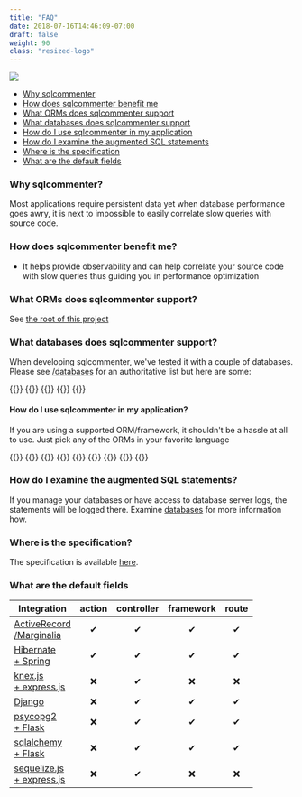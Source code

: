```yaml
---
title: "FAQ"
date: 2018-07-16T14:46:09-07:00
draft: false
weight: 90
class: "resized-logo"
---
```


![](/images/sqlcommenter_logo.png)

- [Why sqlcommenter](#why-sqlcommenter)
- [How does sqlcommenter benefit me](#how-does-sqlcommenter-benefit-me)
- [What ORMs does sqlcommenter support](#what-orms-does-sqlcommenter-support)
- [What databases does sqlcommenter support](#what-databases-does-sqlcommenter-support)
- [How do I use sqlcommenter in my application](#how-do-i-use-sqlcommenter-in-my-application)
- [How do I examine the augmented SQL statements](#how-do-i-examine-the-augmented-sql-statements)
- [Where is the specification](#where-is-the-specification)
- [What are the default fields](#what-are-the-default-fields)

### Why sqlcommenter?

Most applications require persistent data yet when database performance goes awry, it is next to impossible to
easily correlate slow queries with source code.


###  How does sqlcommenter benefit me?

* It helps provide observability and can help correlate your source code with slow queries thus guiding you in performance optimization


### What ORMs does sqlcommenter support?

See [the root of this project](/)


### What databases does sqlcommenter support?

When developing sqlcommenter, we've tested it with a couple of databases. Please see [/databases](/databases) for an authoritative list but here are some:


{{<card-vendor href="/databases/postgresql" src="/images/postgresql-logo.png">}}
{{<card-vendor href="/databases/mysql" src="/images/mysql-logo.png">}}
{{<card-vendor href="/databases/mariadb" src="/images/mariadb-logo.png">}}
{{<card-vendor href="https://sqlite.org/cli.html" src="/images/sqlite-logo.png">}}
{{<card-vendor href="https://cloud.google.com/sql/" src="/images/cloudsql-logo.png">}}


#### How do I use sqlcommenter in my application?
If you are using a supported ORM/framework, it shouldn't be a hassle at all to use. Just pick any of the ORMs in your favorite language

{{<card-vendor href="/python/django" src="/images/django-logo.png">}}
{{<card-vendor href="/python/psycopg2" src="/images/psycopg2-logo.png">}}
{{<card-vendor href="/python/sqlalchemy" src="/images/sqlalchemy-logo.png">}}
{{<card-vendor href="/python/flask" src="/images/flask-logo.png">}}
{{<card-vendor href="/ruby/rails" src="/images/activerecord_marginalia-logo.png">}}
{{<card-vendor href="/java/hibernate" src="/images/hibernate-logo.svg">}}
{{<card-vendor href="/java/spring" src="/images/spring-logo.png">}}
{{<card-vendor href="/node/knex" src="/images/knex-logo.png">}}
{{<card-vendor href="/node/sequelize" src="/images/sequelize-logo.png">}}

### How do I examine the augmented SQL statements?

If you manage your databases or have access to database server logs, the statements will be logged there. Examine [databases](/databases) for more information how.

### Where is the specification?

The specification is available [here](/spec).

### What are the default fields

Integration|action|controller|framework|route
---|---|---|---|---
<a href="/ruby/activerecord">ActiveRecord<br />/Marginalia</a>|<div style="text-align: center">&#10004;</div>|<div style="text-align: center">&#10004;</div>|<div style="text-align: center">&#10004;</div>|<div style="text-align: center">&#10004;</div>|<div style="text-align: center">&#10060;</div>
<a href="/java/hibernate">Hibernate<br />+ Spring</a>|<div style="text-align: center">&#10004;</div>|<div style="text-align: center">&#10004;</div>|<div style="text-align: center">&#10004;</div>|<div style="text-align: center">&#10004;</div>|<div style="text-align: center">&#10060;</div>
<a href="/node/knex">knex.js<br />+ express.js</a>|<div style="text-align: center">&#10060;</div>|<div style="text-align: center">&#10004;</div>|<div style="text-align: center">&#10060;</div>|<div style="text-align: center">&#10060;</div>|<div style="text-align: center">&#10060;</div>
[Django](/python/django)|<div style="text-align: center">&#10060;</div>|<div style="text-align: center">&#10004;</div>|<div style="text-align: center">&#10004;</div>|<div style="text-align: center">&#10004;</div>|<div style="text-align: center">&#10060;</div>
<a href="/python/psycopg2">psycopg2 <br />+ Flask</a>|<div style="text-align: center">&#10060;</div>|<div style="text-align: center">&#10004;</div>|<div style="text-align: center">&#10004;</div>|<div style="text-align: center">&#10004;</div>|<div style="text-align: center">&#10060;</div>
<a href="/python/sqlalchemy">sqlalchemy<br />+ Flask</a>|<div style="text-align: center">&#10060;</div>|<div style="text-align: center">&#10004;</div>|<div style="text-align: center">&#10004;</div>|<div style="text-align: center">&#10004;</div>|<div style="text-align: center">&#10060;</div>
<a href="/node/sequelize">sequelize.js<br />+ express.js</a>|<div style="text-align: center">&#10060;</div>|<div style="text-align: center">&#10004;</div>|<div style="text-align: center">&#10060;</div>|<div style="text-align: center">&#10060;</div>|<div style="text-align: center">&#10060;</div>
